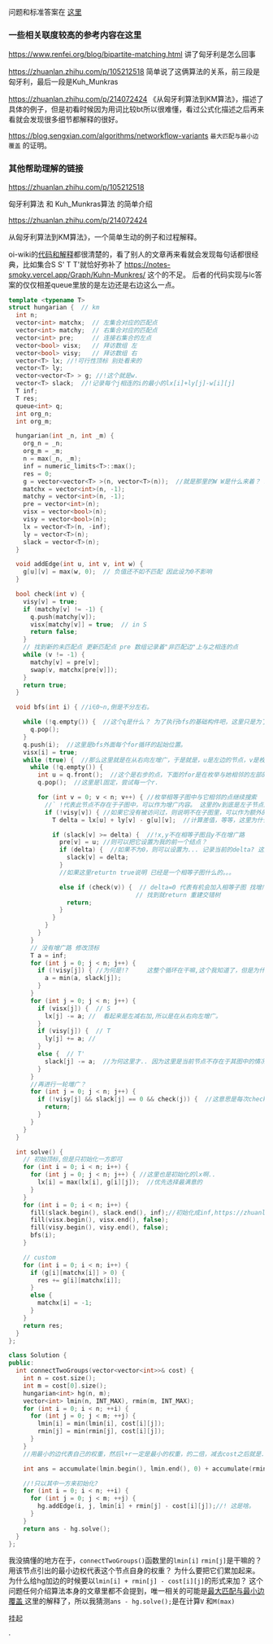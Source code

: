 问题和标准答案在 [这里](https://leetcode-cn.com/problems/minimum-cost-to-connect-two-groups-of-points/solution/kai-kai-yan-jie-zhuan-huan-cheng-zui-da-dai-quan-p/)

### 一些相关联度较高的参考内容在这里

https://www.renfei.org/blog/bipartite-matching.html 讲了匈牙利是怎么回事

https://zhuanlan.zhihu.com/p/105212518    简单说了这俩算法的关系，前三段是匈牙利，最后一段是Kuh_Munkras

https://zhuanlan.zhihu.com/p/214072424   《从匈牙利算法到KM算法》，描述了具体的例子，但是初看时候因为用词比较bt所以很难懂，看过公式化描述之后再来看就会发现很多细节都解释的很好。

https://blog.sengxian.com/algorithms/networkflow-variants `最大匹配与最小边覆盖` 的证明。

### 其他帮助理解的链接

https://zhuanlan.zhihu.com/p/105212518 

匈牙利算法 和 Kuh_Munkras算法 的简单介绍

https://zhuanlan.zhihu.com/p/214072424

从匈牙利算法到KM算法》，一个简单生动的例子和过程解释。

oi-wiki的[代码和解释](https://oi-wiki.org/graph/graph-matching/bigraph-weight-match/#:~:text=%E6%AC%A1%E7%BB%B4%E6%8A%A4%EF%BC%8C%E5%85%B1%20%E3%80%82-,%E5%8F%82%E8%80%83%E4%BB%A3%E7%A0%81,-%E8%BD%AC%E5%8C%96%E4%B8%BA%E8%B4%B9%E7%94%A8)都很清楚的，看了别人的文章再来看就会发现每句话都很经典，比如集合S S' T T'就恰好弥补了 https://notes-smoky.vercel.app/Graph/Kuhn-Munkres/ 这个的不足。
后者的代码实现与lc答案的仅仅相差queue里放的是左边还是右边这么一点。

```cpp
template <typename T>
struct hungarian {  // km
  int n;
  vector<int> matchx;  // 左集合对应的匹配点
  vector<int> matchy;  // 右集合对应的匹配点
  vector<int> pre;     // 连接右集合的左点
  vector<bool> visx;   // 拜访数组 左
  vector<bool> visy;   // 拜访数组 右
  vector<T> lx; //!可行性顶标 别处看来的
  vector<T> ly;
  vector<vector<T> > g; //!这个就是w.
  vector<T> slack;  //!记录每个j相连的i的最小的lx[i]+ly[j]-w[i][j]
  T inf;
  T res;
  queue<int> q;
  int org_n;
  int org_m;

  hungarian(int _n, int _m) {
    org_n = _n;
    org_m = _m;
    n = max(_n, _m);
    inf = numeric_limits<T>::max();
    res = 0;
    g = vector<vector<T> >(n, vector<T>(n));  //就是那里的W W是什么来着？ nan+nv=w 的w.
    matchx = vector<int>(n, -1);
    matchy = vector<int>(n, -1);
    pre = vector<int>(n);
    visx = vector<bool>(n);
    visy = vector<bool>(n);
    lx = vector<T>(n, -inf);
    ly = vector<T>(n);
    slack = vector<T>(n);
  }

  void addEdge(int u, int v, int w) {
    g[u][v] = max(w, 0);  // 负值还不如不匹配 因此设为0不影响
  }

  bool check(int v) {
    visy[v] = true;
    if (matchy[v] != -1) {
      q.push(matchy[v]);
      visx[matchy[v]] = true;  // in S
      return false;
    }
    // 找到新的未匹配点 更新匹配点 pre 数组记录着"非匹配边"上与之相连的点
    while (v != -1) {
      matchy[v] = pre[v];
      swap(v, matchx[pre[v]]);
    }
    return true;
  }

  void bfs(int i) { //i∈0~n,倒是不分左右。

    while (!q.empty()) {  //这个q是什么？ 为了执行bfs的基础构件吧，这里只是为了清空上一次的残留
      q.pop();
    }
    q.push(i);  //这里是bfs外面每个for循环的起始位置。
    visx[i] = true;
    while (true) {  //那么这里就是在从右向左增广，于是就是，u是左边的节点，v是枚举所有的右的节点来”继续搜索"?
      while (!q.empty()) {
        int u = q.front();  //这个是右步的点，下面的for是在枚举与她相邻的左部的点?
        q.pop();  //这里是l固定，尝试每一个r.

        for (int v = 0; v < n; v++) { //枚举相等子图中与它相邻的点继续搜索
          //` !代表此节点不存在于子图中，可以作为增广内容。 这里的v到底是左子节点的还是右子节点的？我觉得是右，你看y
          if (!visy[v]) { //如果它没有被访问过，则说明不在子图里，可以作为额外的发展对象。
            T delta = lx[u] + ly[v] - g[u][v];  //计算差值，等等，这里为什么是减去g? g是什么东西来着？

            if (slack[v] >= delta) {  //!x,y不在相等子图且y不在增广路       这里说明...
              pre[v] = u; //则可以把它设置为我的前一个结点？
              if (delta) {  //如果不为0，则可以设置为... 记录当前的delta? 这是在干嘛。
                slack[v] = delta;
              }
              //如果这里returtn true说明 已经是一个相等子图什么的。。。 

              else if (check(v)) {  // delta=0 代表有机会加入相等子图 找增广路
                                   // 找到就return 重建交错树
                return;
              }
            }
          }
        }
      }
      // 没有增广路 修改顶标
      T a = inf;
      for (int j = 0; j < n; j++) {
        if (!visy[j]) { //为何是!?     这整个循环在干嘛,这个我知道了，但是为什么是! 我还是不懂。 好吧懂了，要去T'里找。
          a = min(a, slack[j]);
        }
      }
      for (int j = 0; j < n; j++) {
        if (visx[j]) {  // S
          lx[j] -= a; //  看起来是左减右加,所以是在从右向左增广。
        }
        if (visy[j]) {  // T
          ly[j] += a; //
        }
        else {  // T'
          slack[j] -= a;  //为何这里才.. 因为这里是当前节点不存在于其图中的情况。
        }
      }
      //再进行一轮増广？
      for (int j = 0; j < n; j++) {
        if (!visy[j] && slack[j] == 0 && check(j)) {  //这意思是每次check都会换一下？是的，有操作。
          return;
        }
      }
    }
  }

  int solve() {
    // 初始顶标,但是只初始化一方即可
    for (int i = 0; i < n; i++) {
      for (int j = 0; j < n; j++) { //这里也是初始化的lx啊..
        lx[i] = max(lx[i], g[i][j]);  //优先选择最满意的
      }
    }
    for (int i = 0; i < n; i++) {
      fill(slack.begin(), slack.end(), inf);//初始化成inf,https://zhuanlan.zhihu.com/p/214072424 评论区的“如果不存在配对关系，权重应该设置为无穷小而不是0。设置为无穷小之后再用KM算法
      fill(visx.begin(), visx.end(), false);
      fill(visy.begin(), visy.end(), false);
      bfs(i);
    }

    // custom
    for (int i = 0; i < n; i++) {
      if (g[i][matchx[i]] > 0) {
        res += g[i][matchx[i]];
      }
      else {
        matchx[i] = -1;
      }
    }
    return res;
  }
};

class Solution {
public:
  int connectTwoGroups(vector<vector<int>>& cost) {
    int n = cost.size();
    int m = cost[0].size();
    hungarian<int> hg(n, m);
    vector<int> lmin(n, INT_MAX), rmin(m, INT_MAX);
    for (int i = 0; i < n; ++i) {
      for (int j = 0; j < m; ++j) {
        lmin[i] = min(lmin[i], cost[i][j]);
        rmin[j] = min(rmin[j], cost[i][j]);
      }
    }
    //用最小的边代表自己的权重，然后l+r一定是最小的权重，的二倍，减去cost之后就是... 公式里的东西了对吗。可是为什么要以这个来定义边权重呢?

    int ans = accumulate(lmin.begin(), lmin.end(), 0) + accumulate(rmin.begin(), rmin.end(), 0);

    //!只以其中一方来初始化?
    for (int i = 0; i < n; ++i) {
      for (int j = 0; j < m; ++j) {
        hg.addEdge(i, j, lmin[i] + rmin[j] - cost[i][j]);//! 这是啥。
      }
    }
    return ans - hg.solve();
  }
};
```

我没搞懂的地方在于，`connectTwoGroups()`函数里的`lmin[i]` `rmin[j]`是干嘛的？ 用该节点引出的最小边权代表这个节点自身的权重？ 为什么要把它们累加起来。
为什么给hg加边的时候要以`lmin[i] + rmin[j] - cost[i][j]`的形式来加？
这个问题任何介绍算法本身的文章里都不会提到，唯一相关的可能是[最大匹配与最小边覆盖
](https://blog.sengxian.com/algorithms/networkflow-variants#:~:text=%E5%85%B3%E7%B3%BB%E7%9A%84%E3%80%82%EF%BC%88%E5%BA%9F%E8%AF%9D-,%E6%9C%80%E5%A4%A7%E5%8C%B9%E9%85%8D%E4%B8%8E%E6%9C%80%E5%B0%8F%E8%BE%B9%E8%A6%86%E7%9B%96,-%E5%AF%B9%E4%BA%8E%E4%BB%BB%E6%84%8F%E6%97%A0)
这里的解释了，所以我猜测`ans - hg.solve();`是在计算`V` 和`M(max)`

挂起

·
